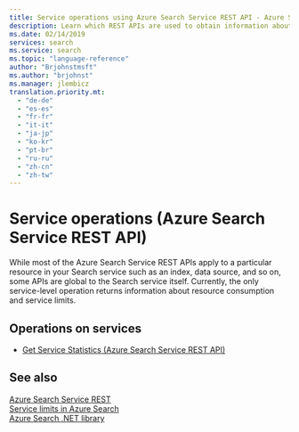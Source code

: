 ```yaml
---
title: Service operations using Azure Search Service REST API - Azure Search
description: Learn which REST APIs are used to obtain information about your Azure Search service.
ms.date: 02/14/2019
services: search
ms.service: search
ms.topic: "language-reference"
author: "Brjohnstmsft"
ms.author: "brjohnst"
ms.manager: jlembicz
translation.priority.mt:
  - "de-de"
  - "es-es"
  - "fr-fr"
  - "it-it"
  - "ja-jp"
  - "ko-kr"
  - "pt-br"
  - "ru-ru"
  - "zh-cn"
  - "zh-tw"
---
```

# Service operations (Azure Search Service REST API)

While most of the Azure Search Service REST APIs apply to a particular resource in your Search service such as an index, data source, and so on, some APIs are global to the Search service itself. Currently, the only service-level operation returns information about resource consumption and service limits.

## Operations on services

- [Get Service Statistics &#40;Azure Search Service REST API&#41;](get-service-statistics.md)  

## See also  
 [Azure Search Service REST](index.md)   
 [Service limits in Azure Search](https://azure.microsoft.com/documentation/articles/search-limits-quotas-capacity/)   
 [Azure Search .NET library](https://docs.microsoft.com/dotnet/api/overview/azure/search)  
